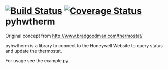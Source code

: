 [![Build Status](https://travis-ci.org/texnofobix/pyhwtherm.svg?branch=master)](https://travis-ci.org/texnofobix/pyhwtherm) [![Coverage Status](https://coveralls.io/repos/texnofobix/pyhwtherm/badge.svg)](https://coveralls.io/r/texnofobix/pyhwtherm)
pyhwtherm
=========

Original concept from http://www.bradgoodman.com/thermostat/

pyhwtherm is a library to connect to the Honeywell Website to query status and update the thermostat.

For usage see the example.py.

